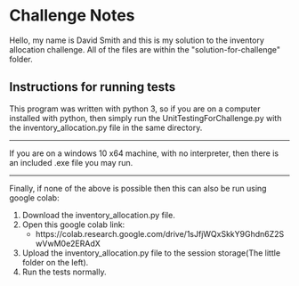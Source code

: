 # Challenge Notes

Hello, my name is David Smith and this is my solution to the inventory allocation challenge. All of the files are within the "solution-for-challenge" folder.

## Instructions for running tests

This program was written with python 3, so if you are on a computer installed with python, then simply run the UnitTestingForChallenge.py with the inventory_allocation.py file in the same directory. 

<hr/>

If you are on a windows 10 x64 machine, with no interpreter, then there is an included .exe file you may run.

<hr/>

Finally, if none of the above is possible then this can also be run using google colab: 

<ol>
    <li>Download the inventory_allocation.py file.</li>
    <li>Open this google colab link:
        <ul>
            <li>https://colab.research.google.com/drive/1sJfjWQxSkkY9Ghdn6Z2SwVwM0e2ERAdX</li>
        </ul>
    </li>
    <li>Upload the inventory_allocation.py file to the session storage(The little folder on the left).</li>
    <li>Run the tests normally.</li>
</ol>
    
